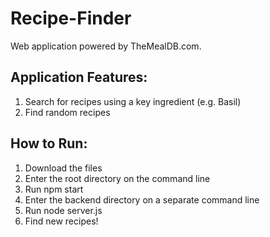 # Recipe-Finder

Web application powered by TheMealDB.com.

## Application Features:

1. Search for recipes using a key ingredient (e.g. Basil)
2. Find random recipes

## How to Run:

1. Download the files
2. Enter the root directory on the command line
3. Run npm start
4. Enter the backend directory on a separate command line
5. Run node server.js
6. Find new recipes!
